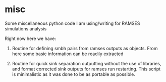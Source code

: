 # misc
 Some miscellaneous python code I am using/writing for RAMSES simulations analysis
 
 Right now here we have:
 
 1) Routine for defining smbh pairs from ramses outputs as objects. From here some basic information can be readily extracted

 2) Routine for quick sink separation outputting without the use of libraries, and format corrected sink outputs for ramses run restarting. This script is    minimalistic as it was done to be as portable as possible.
